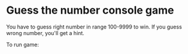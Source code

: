 # Guess the number console game

You have to guess right number in range 100-9999 to win. If you guess wrong number, you'll get a hint.

To run game:
  <python guessthenumber.py>
